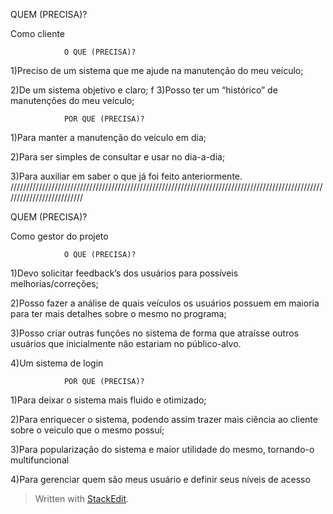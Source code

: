 QUEM (PRECISA)?

Como cliente

				O QUE (PRECISA)?
1)Preciso de um sistema que me ajude na manutenção do meu veículo;

2)De um sistema objetivo e claro;
f
3)Posso ter um “histórico” de manutenções do meu veículo;

   				POR QUE (PRECISA)?
1)Para manter a manutenção do veículo em dia;

2)Para ser simples de consultar e usar no dia-a-dia;

3)Para auxiliar em saber o que já foi feito anteriormente.
//////////////////////////////////////////////////////////////////////////////////////////////////////////////////////////

QUEM (PRECISA)?

Como gestor do projeto

  				O QUE (PRECISA)?
1)Devo solicitar feedback’s dos usuários para possíveis melhorias/correções;

2)Posso fazer a análise de quais veículos os usuários possuem em maioria para ter mais detalhes sobre o mesmo no programa;

3)Posso criar outras funções no sistema de forma que atraísse outros usuários que inicialmente não estariam no público-alvo.

4)Um sistema de login

   				POR QUE (PRECISA)?
1)Para deixar o sistema mais fluido e otimizado;

2)Para enriquecer o sistema, podendo assim trazer mais ciência ao cliente sobre o veiculo que o mesmo possuí;

3)Para popularização do sistema e maior utilidade do mesmo, tornando-o multifuncional

4)Para gerenciar quem são meus usuário e definir seus níveis de acesso
> Written with [StackEdit](https://stackedit.io/).
